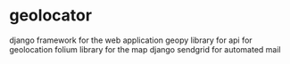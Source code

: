# geolocator

django framework for the web application
geopy library for api for geolocation
folium library for the map 
django sendgrid for automated mail